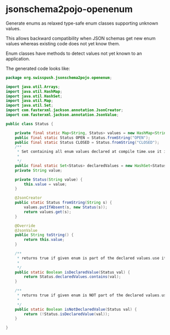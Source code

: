 # jsonschema2pojo-openenum
Generate enums as relaxed type-safe enum classes supporting unknown values.

This allows backward compatibility when JSON schemas get new enum values 
whereas existing code does not yet know them.

Enum classes have methods to detect values not yet known to an application.

The generated code looks like:

```java
package org.swisspush.jsonschema2pojo.openenum;

import java.util.Arrays;
import java.util.HashMap;
import java.util.HashSet;
import java.util.Map;
import java.util.Set;
import com.fasterxml.jackson.annotation.JsonCreator;
import com.fasterxml.jackson.annotation.JsonValue;

public class Status {

    private final static Map<String, Status> values = new HashMap<String, Status>();
    public final static Status OPEN = Status.fromString("OPEN");
    public final static Status CLOSED = Status.fromString("CLOSED");
    /**
     * Set containing all enum values declared at compile time.use it in your application to iterate over declared values.
     *
     */
    public final static Set<Status> declaredValues = new HashSet<Status>(Arrays.asList(Status.OPEN, Status.CLOSED));
    private String value;

    private Status(String value) {
        this.value = value;
    }

    @JsonCreator
    public static Status fromString(String s) {
        values.putIfAbsent(s, new Status(s));
        return values.get(s);
    }

    @Override
    @JsonValue
    public String toString() {
        return this.value;
    }

    /**
     * returns true if given enum is part of the declared values.use it in your application to detect when values coming from outside of the app are not yet part of the declared values (i.e.: there is a new version of the enum that your application is not yet aware of.
     *
     */
    public static Boolean isDeclaredValue(Status val) {
        return Status.declaredValues.contains(val);
    }

    /**
     * returns true if given enum is NOT part of the declared values.use it in your application to detect when values coming from outside of the app are not yet part of the declared values (i.e.: there is a new version of the enum that your application is not yet aware of.
     *
     */
    public static Boolean isNotDeclaredValue(Status val) {
        return (!Status.isDeclaredValue(val));
    }

}
```

